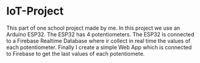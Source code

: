 # IoT-Project
This part of one school project made by me. In this project we use an Arduino ESP32. The ESP32 has 4 potentiometers. 
The ESP32 is connected to a Firebase Realtime Database where ir collect in real time the values of each potentiometer.
Finally I create a simple Web App which is connected to Firebase to get the last values of each potentiomete.
